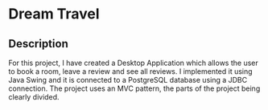 # Dream Travel
## Description
For this project, I have created a Desktop Application which allows the user to book a room, leave a review and see all reviews. I implemented it using Java Swing and it is connected to a PostgreSQL database using a JDBC connection. The project uses an MVC pattern, the parts of the project being clearly divided.

